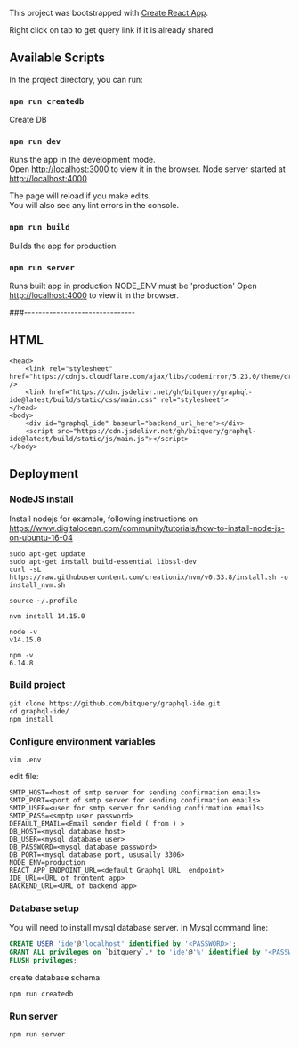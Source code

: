 This project was bootstrapped with [Create React App](https://github.com/facebook/create-react-app).

Right click on tab to get query link if it is already shared

## Available Scripts

In the project directory, you can run:

### `npm run createdb`

Create DB

### `npm run dev`

Runs the app in the development mode.<br />
Open [http://localhost:3000](http://localhost:3000) to view it in the browser.
Node server started at [http://localhost:4000](http://localhost:4000)

The page will reload if you make edits.<br />
You will also see any lint errors in the console.

### `npm run build`

Builds the app for production

### `npm run server`

Runs built app in production
NODE_ENV must be 'production'
Open [http://localhost:4000](http://localhost:4000) to view it in the browser.

###-------------------------------



## HTML

```
<head>
	<link rel="stylesheet" href="https://cdnjs.cloudflare.com/ajax/libs/codemirror/5.23.0/theme/dracula.css" />
	<link href="https://cdn.jsdelivr.net/gh/bitquery/graphql-ide@latest/build/static/css/main.css" rel="stylesheet">
</head>
<body>
	<div id="graphql_ide" baseurl="backend_url_here"></div>
	<script src="https://cdn.jsdelivr.net/gh/bitquery/graphql-ide@latest/build/static/js/main.js"></script>
</body>
```

## Deployment

### NodeJS install

Install nodejs for example, following instructions on 
https://www.digitalocean.com/community/tutorials/how-to-install-node-js-on-ubuntu-16-04

```
sudo apt-get update
sudo apt-get install build-essential libssl-dev
curl -sL https://raw.githubusercontent.com/creationix/nvm/v0.33.8/install.sh -o install_nvm.sh

source ~/.profile

nvm install 14.15.0

node -v
v14.15.0

npm -v
6.14.8

```

### Build project

```
git clone https://github.com/bitquery/graphql-ide.git
cd graphql-ide/
npm install
```

### Configure environment variables

```
vim .env
```

edit file:

```
SMTP_HOST=<host of smtp server for sending confirmation emails>
SMTP_PORT=<port of smtp server for sending confirmation emails>
SMTP_USER=<user for smtp server for sending confirmation emails>
SMTP_PASS=<smptp user password>
DEFAULT_EMAIL=<Email sender field ( from ) >
DB_HOST=<mysql database host>
DB_USER=<mysql database user>
DB_PASSWORD=<mysql database password>
DB_PORT=<mysql database port, ususally 3306>
NODE_ENV=production
REACT_APP_ENDPOINT_URL=<default Graphql URL  endpoint>
IDE_URL=<URL of frontent app>
BACKEND_URL=<URL of backend app>
```

### Database setup

You will need to install mysql database server.
In Mysql command line:

```sql
CREATE USER 'ide'@'localhost' identified by '<PASSWORD>';
GRANT ALL privileges on `bitquery`.* to 'ide'@'%' identified by '<PASSWORD>' with grant option;
FLUSH privileges;
```

create database schema:

```
npm run createdb
```

### Run server
```
npm run server
```